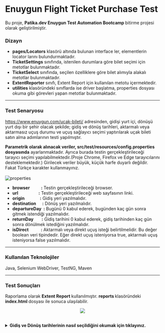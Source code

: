  <h1>Enuygun Flight Ticket Purchase Test</h1>
 Bu proje, <b>Patika.dev Enuygun Test Automation Bootcamp </b> bitirme projesi olarak geliştirilmiştir.

### Dizayn

- <b>pages/Locators</b> klasörü altında bulunan interface ler, elementlerin locator larını bulundurmaktadır.
- <b>TicketSettings</b> sınıfında, istenilen durumlara göre bilet seçimi için metotlar bulunmaktadır.
- <b>TicketSelect</b> sınıfında, seçilen özelliklere göre bilet alımıyla alakalı metotlar bulunmaktadır.
- <b>ExtentReporter</b> sınıfı, Extent Report için kullanılan metotu içermektedir.
- <b>utilities</b> klasöründeki sınıflarda ise driver başlatma, properties dosyası okuma gibi görevleri yapan metotlar
  bulunmaktadır.

 <hr>

### Test Senaryosu

https://www.enuygun.com/ucak-bileti/ adresinden, gidişi yurt içi, dönüşü yurt dışı bir şehir olacak şekilde; gidiş ve
dönüş tarihleri, aktarmalı veya aktarmasız uçuş durumu ve uçuş sağlayıcı seçimi yaptırılarak uçak bileti satın alma
adımlarının testi yapılmıştır.

<b>Parametrik olarak alınacak veriler, src/test/resources/config.properties dosyasında</b>  ayarlanmaktadır. Ayrıca
burada testin gerçekleştirileceği tarayıcı seçimi yapılabilmektedir.(Proje Chrome, Firefox ve Edge tarayıcılarını
desteklemektedir.) Girilecek veriler büyük, küçük harfe duyarlı değildir. Fakat Türkçe karakter kullanmayınız.<br><br>
![properties](https://user-images.githubusercontent.com/107454207/220124452-973227a6-c77b-4881-88d3-9bb6b81a0a8a.png)

* **browser &nbsp;&nbsp;&nbsp;&nbsp;&nbsp;&nbsp;&nbsp;&nbsp;&nbsp;  :** Testin gerçekleştirileceği browser. <br>
* **url &nbsp;&nbsp;&nbsp;&nbsp;&nbsp;&nbsp;&nbsp;&nbsp;&nbsp;&nbsp;&nbsp;&nbsp;&nbsp;&nbsp;&nbsp;&nbsp;&nbsp;&nbsp; :**
  Testin gerçekleştirileceği web sayfasının linki.<br>
* **origin &nbsp;&nbsp;&nbsp;&nbsp;&nbsp;&nbsp;&nbsp;&nbsp;&nbsp;&nbsp;&nbsp;&nbsp;&nbsp;  :** Gidiş yeri
  yazılmalıdır.<br>
* **destination &nbsp;&nbsp;&nbsp;&nbsp; :** Dönüş yeri yazılmalıdır.<br>
* **departureDay &nbsp;:** Bugünü 0 kabul ederek, bugünden kaç gün sonra gitmek istendiği yazılmalıdır.<br>
* **returnDay &nbsp;&nbsp;&nbsp;&nbsp;&nbsp;&nbsp; :** Gidiş tarihini 0 kabul ederek, gidiş tarihinden kaç gün sonra
  dönülmek istediğini yazılmalıdır.<br>
* **isDirect &nbsp;&nbsp;&nbsp;&nbsp;&nbsp;&nbsp;&nbsp;&nbsp;&nbsp;&nbsp; :** Aktarmalı veya direkt uçuş isteği
  belirtilmelidir. Bu değer boolean veri tipindedir. Eğer direkt uçuş isteniyorsa true, aktarmalı uçuş isteniyorsa false
  yazılmalıdır.<br>

<hr>
<h3>Kullanılan Teknolojiler</h3>
Java, Selenium WebDriver, TestNG, Maven

<hr>
<h3> Test Sonuçları </h3>

Raporlama olarak <b> Extent Report </b> kullanılmıştır. <b> reports </b> klasöründeki <b> index.html </b> dosyası ile
sonuca ulaşılabilir.<br>
<p align="center">
 <img src="https://user-images.githubusercontent.com/107454207/220122988-9c40ee69-accc-4cd4-a544-ee12afbb3580.png"/>
</p>

<br>

<details> <summary>  <b>Gidiş ve Dönüş tarihlerinin nasıl seçildiğini okumak için tıklayınız.</b> </summary> 

#### 1) Sitede tarih seçme kısmındaki, kırmızıyla gösterilen ay ve yıl elementinin locatoru bulundu.

![calendar](https://user-images.githubusercontent.com/107454207/185793264-8edfe694-dae0-4a6b-b616-d537a8530d80.png)

```java
By monthAndYearOnCalendar=By.xpath("(//div[@class='CalendarMonth_caption CalendarMonth_caption_1'])[2]");
```

#### 2) Ay ve yıl elementinin formatına uygun şekilde, aşağıdaki kod ile monthAndYearFormat değişkeni tanımlandı. (Bu format ay adını kısaltma olmadan tamamen yazar. (Agu 2022 yerine Ağustos 2022 gibi.)

```java
SimpleDateFormat monthAndYearFormat=new SimpleDateFormat("MMMM yyyy");
```

#### 3) Sitedeki ay ve yıl elementinin text'i alındı.

```java
String departureMonthAndYearText = driver.findElement(monthAndYearOnCalendar).getText();
```

#### 4) Aşağıdaki kodlar ile bugünün tarihi alındı.

```java
Calendar c1=Calendar.getInstance();
        c1.setTime(new Date());
```

#### 5) Kullanıcıdan aldığımız departureDay değeri int tipinde olmak üzere, bugünün tarihine gün olarak eklendi.

```java
c1.add(Calendar.DATE,Integer.parseInt(DriverSetup.properties.getProperty("departureDay")));
```

#### 6) Elde edilen yeni tarih, String tipindeki departureMonthAndYearValue isimli değişkene, sitedeki ay ve yıl elementinin formatıyla aynı olacak şekilde (monthAndYearFormat) atandı.

```java
String departureMonthAndYear=monthAndYearFormat.format(c1.getTime());
```

#### 7) Elde edilen yeni tarihin gün değeri için, onlyDayFormat isminde, sadece günü gösteren format oluşturuldu. Yeni String tipinde oluşturulan departureDay değişkeni, bu formatta gösterildi.

```java
SimpleDateFormat onlyDayFormat=new SimpleDateFormat("d");
public String departureDay;
        this.departureDay=onlyDayFormat.format(c1.getTime());
```

#### 8)Takvim üzerindeki günlerden bir tanesinin locatoru bulundu. Örneğin ayın 1. günü için locator şu şekildedir:

```java
(//table[@role='presentation'])[2]//tr//td//div[text()='1']
```

#### 9) Buradaki "1" değeri yerine, yeni elde ettiğimiz tarihten, onlyDayFormat'ı ile aldığımız gün değeri olan this.departureDay yazıldı. Bu sayede kullanıcıdan alınan veri ile takvim üzerinde gün seçimi otomatik olarak yapılacaktır.

```java
(//table[@role='presentation'])[2]//tr//td//div[text()='" + this.departureDay + "']
```

#### 10) if koşulu içerisinde departureMonthAndYearText değeri ile departureMonthAndYearValue değeri karşılaştırıldı. Bir önceki adımda bulunan gün değeri burada kullanıldı.

```java
if(departureMonthAndYearText.equals(departureMonthAndYear)){
        WebElement departureDay=driver.findElement(By.xpath("(//table[@role='presentation'])[2]//tr//td//div[text()='"+this.departureDay+"']"));
        departureDay.click();
        }
```

#### 11) Gidiş tarihi aynı ay içinde olursa direk seçim yapılabilecek. Farklı aylarda olursa nasıl bir yol izlendiğine bakalım. Kırmızı ile işaretlenen "sonraki ay" butonunun locatoru bulundu.

![calendarNextMonth](https://user-images.githubusercontent.com/107454207/185793288-c47c51c2-7d55-430d-b577-24bc2e6e2a5b.png)

```java
By nextMonthBtn=By.xpath("(//div[@role='button'])[2]");
```

#### 12) if koşulu içerisindeki karşılaştırmanın sağlanmama ihtimali için, else durumu eklendi. Eğer karşılaştırma sağlanmazsa, else bloğu içerisine girip, "sonraki ay" butonuna tıklanacak.

```java
else{click(nextMonthBtn);}
```

#### 13)While döngüsü ile de bu durum "true" olana kadar işlemler tekrarlanacak.

#### 14) Dönüş tarihi içinde aynı adımlar uygulanmıştır. Tek fark kullanıcıdan alınan gidiş tarihi bilgisine, dönüş tarihi bilgisi de aşağıdaki şekilde eklenmiştir.

```java
c1.add(Calendar.DATE,(Integer.parseInt(DriverSetup.properties.getProperty("departureDay")))+(Integer.parseInt(DriverSetup.properties.getProperty("returnDay"))));
```
